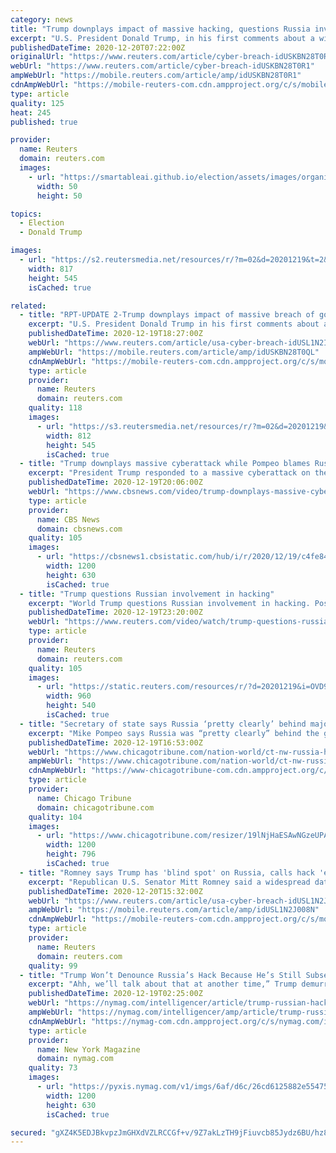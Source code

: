 ```yaml
---
category: news
title: "Trump downplays impact of massive hacking, questions Russia involvement"
excerpt: "U.S. President Donald Trump, in his first comments about a widespread data breach across the U.S. government, on Saturday downplayed the cyber espionage campaign and questioned whether Russia was to blame as alleged by his own top diplomat."
publishedDateTime: 2020-12-20T07:22:00Z
originalUrl: "https://www.reuters.com/article/cyber-breach-idUSKBN28T0R1"
webUrl: "https://www.reuters.com/article/cyber-breach-idUSKBN28T0R1"
ampWebUrl: "https://mobile.reuters.com/article/amp/idUSKBN28T0R1"
cdnAmpWebUrl: "https://mobile-reuters-com.cdn.ampproject.org/c/s/mobile.reuters.com/article/amp/idUSKBN28T0R1"
type: article
quality: 125
heat: 245
published: true

provider:
  name: Reuters
  domain: reuters.com
  images:
    - url: "https://smartableai.github.io/election/assets/images/organizations/reuters.com-50x50.jpg"
      width: 50
      height: 50

topics:
  - Election
  - Donald Trump

images:
  - url: "https://s2.reutersmedia.net/resources/r/?m=02&d=20201219&t=2&i=1545156451&w=&fh=545px&fw=&ll=&pl=&sq=&r=LYNXMPEGBI0DB"
    width: 817
    height: 545
    isCached: true

related:
  - title: "RPT-UPDATE 2-Trump downplays impact of massive breach of government computer systems"
    excerpt: "U.S. President Donald Trump in his first comments about a widespread data breach across the U.S. government downplayed the seriousness and impact of the cyber espionage campaign, and questioned whether Russia was to blame."
    publishedDateTime: 2020-12-19T18:27:00Z
    webUrl: "https://www.reuters.com/article/usa-cyber-breach-idUSL1N2IZ0F0"
    ampWebUrl: "https://mobile.reuters.com/article/amp/idUSKBN28T0QL"
    cdnAmpWebUrl: "https://mobile-reuters-com.cdn.ampproject.org/c/s/mobile.reuters.com/article/amp/idUSKBN28T0QL"
    type: article
    provider:
      name: Reuters
      domain: reuters.com
    quality: 118
    images:
      - url: "https://s3.reutersmedia.net/resources/r/?m=02&d=20201219&t=2&i=1545149596&w=&fh=545px&fw=&ll=&pl=&sq=&r=LYNXMPEGBI0D6"
        width: 812
        height: 545
        isCached: true
  - title: "Trump downplays massive cyberattack while Pompeo blames Russia"
    excerpt: "President Trump responded to a massive cyberattack on the U.S., downplaying its severity and impact. Meanwhile, Secretary of State Mike Pompeo blamed Russia for the hack, which affected at least seven government agencies and went undetected for months."
    publishedDateTime: 2020-12-19T20:06:00Z
    webUrl: "https://www.cbsnews.com/video/trump-downplays-massive-cyberattack-mike-pompeo-blames-russia/"
    type: article
    provider:
      name: CBS News
      domain: cbsnews.com
    quality: 105
    images:
      - url: "https://cbsnews1.cbsistatic.com/hub/i/r/2020/12/19/c4fe8484-65cb-4e80-9c18-bcd7156e46d5/thumbnail/1200x630/c917a8dd6992345c8768d9b7ab63fb51/cbsn-fusion-president-trump-downplays-massive-cyberattack-mike-pompeo-blames-russia-for-breach-thumbnail-612837-640x360.jpg"
        width: 1200
        height: 630
        isCached: true
  - title: "Trump questions Russian involvement in hacking"
    excerpt: "World Trump questions Russian involvement in hacking. Posted . U.S. President Donald Trump in his first comments about a widespread data breach across the U.S. government downplay"
    publishedDateTime: 2020-12-19T23:20:00Z
    webUrl: "https://www.reuters.com/video/watch/trump-questions-russian-involvement-in-h-id723253856?chan=8gwsyvzx"
    type: article
    provider:
      name: Reuters
      domain: reuters.com
    quality: 105
    images:
      - url: "https://static.reuters.com/resources/r/?d=20201219&i=OVD9OH6U7&r=OVD9OH6U7&t=2"
        width: 960
        height: 540
        isCached: true
  - title: "Secretary of state says Russia ‘pretty clearly’ behind major cyberattack on US government, industry; Trump silent"
    excerpt: "Mike Pompeo says Russia was “pretty clearly” behind the gravest cyberattack against the United States on record."
    publishedDateTime: 2020-12-19T16:53:00Z
    webUrl: "https://www.chicagotribune.com/nation-world/ct-nw-russia-hacking-cyberattack-20201219-l5mgq3q7mncgjb2fe7csbkbdiu-story.html"
    ampWebUrl: "https://www.chicagotribune.com/nation-world/ct-nw-russia-hacking-cyberattack-20201219-l5mgq3q7mncgjb2fe7csbkbdiu-story.html?outputType=amp"
    cdnAmpWebUrl: "https://www-chicagotribune-com.cdn.ampproject.org/c/s/www.chicagotribune.com/nation-world/ct-nw-russia-hacking-cyberattack-20201219-l5mgq3q7mncgjb2fe7csbkbdiu-story.html?outputType=amp"
    type: article
    provider:
      name: Chicago Tribune
      domain: chicagotribune.com
    quality: 104
    images:
      - url: "https://www.chicagotribune.com/resizer/19lNjHaESAwNGzeUPAfEWTjRL6M=/1200x0/top/cloudfront-us-east-1.images.arcpublishing.com/tronc/CABCYCUO3BGJHLONLPWXO7J7AY.jpg"
        width: 1200
        height: 796
        isCached: true
  - title: "Romney says Trump has 'blind spot' on Russia, calls hack 'extraordinarily damaging'"
    excerpt: "Republican U.S. Senator Mitt Romney said a widespread data breach across the U.S. government was \"extraordinarily damaging\" and that President Donald Trump has a \"blind spot\" when it comes to Russia,"
    publishedDateTime: 2020-12-20T15:32:00Z
    webUrl: "https://www.reuters.com/article/usa-cyber-breach-idUSL1N2J008N"
    ampWebUrl: "https://mobile.reuters.com/article/amp/idUSL1N2J008N"
    cdnAmpWebUrl: "https://mobile-reuters-com.cdn.ampproject.org/c/s/mobile.reuters.com/article/amp/idUSL1N2J008N"
    type: article
    provider:
      name: Reuters
      domain: reuters.com
    quality: 99
  - title: "Trump Won’t Denounce Russia’s Hack Because He’s Still Subservient to Putin"
    excerpt: "Ahh, we’ll talk about that at another time,” Trump demurred. The other time has not come. Three months later, that remains Trump’s last word on the matter. In the wake of news of Russia’s massive cyber-intrusion into a swath of private and public networks,"
    publishedDateTime: 2020-12-19T02:25:00Z
    webUrl: "https://nymag.com/intelligencer/article/trump-russian-hack-solar-winds-cyber-putin.html"
    ampWebUrl: "https://nymag.com/intelligencer/amp/article/trump-russian-hack-solar-winds-cyber-putin.html"
    cdnAmpWebUrl: "https://nymag-com.cdn.ampproject.org/c/s/nymag.com/intelligencer/amp/article/trump-russian-hack-solar-winds-cyber-putin.html"
    type: article
    provider:
      name: New York Magazine
      domain: nymag.com
    quality: 73
    images:
      - url: "https://pyxis.nymag.com/v1/imgs/6af/d6c/26cd6125882e55475038280280ed424f15-trump-putin.1x.rsocial.w1200.jpg"
        width: 1200
        height: 630
        isCached: true

secured: "gXZ4K5EDJBkvpzJmGHXdVZLRCCGf+v/9Z7akLzTH9jFiuvcb85Jydz6BU/hz84V5hU6cxsD8BVIm4aVyhueUm8SRmq30BiRDZM7MIPTif1ERoVHRHN1s5oz4X6YThMvtSG6Xj9D10KnhIhD6RAUa9RRjo5EfIgbDY1wYxyqj70L+ru4/YCZbFRAZC9URyIShdzLxOS/OZ2Q5RJLfeYLV6OAvnPxp0IqlOml9LJ4MnTeFyJXQEPEEt3pe4UYHzHwpMUmaRWrQHi3BI+7n76gRzrgnNRQRA9Ud8Y73GtjfN0qFmbXiLvqmu3xpm4LCh6dgaPrHNn2RWlI4Nlgv0Scw+DE3ZHSUzA55Qytu+kIJHYo=;pXf1137W91BhO1HT8f2s5A=="
---
```


